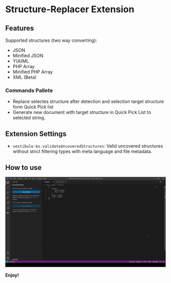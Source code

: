 # Structure-Replacer Extension

## Features

Supported structures (two way converting):
* JSON
* Minified JSON
* Y(A)ML
* PHP Array
* Minified PHP Array
* XML (Beta)

### Commands Pallete

* Replace selectes structure after detection and selection target structure form Quick Pick list
* Generate new document with target structure in Quick Pick List to selected string.

## Extension Settings

* `vestibule-bs.validateUncoveredStructures`: Valid uncovered structures without strict filtering types with meta language and file metadata.

## How to use

![How to use commands](images/howtouse_commands.gif)

**Enjoy!**